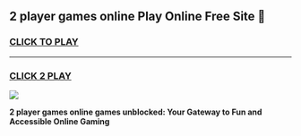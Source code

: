 
## 2 player games online Play Online Free Site 👋
<h3>
<a href="https://download.freeplayer.one?title=2_player_games_online&ref=21F">CLICK TO PLAY</a></h3>
<hr>

<h3>
<a href="https://download.freeplayer.one?title=2_player_games_online&ref=21F">CLICK 2 PLAY</a>
  
</h3>

<a href="https://download.freeplayer.one?title=2_player_games_online&ref=21F"><img src="https://cdnb.artstation.com/p/assets/images/images/032/539/853/original/anto-thomas-button-gif.gif"></a>


**2 player games online games unblocked: Your Gateway to Fun and Accessible Online Gaming**

